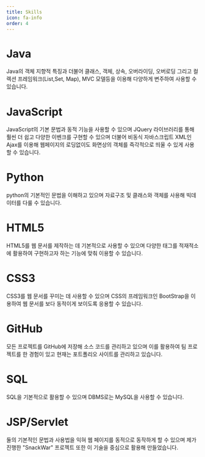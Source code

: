 ```yaml
---
title: Skills
icon: fa-info
order: 4
---
```


# Java
 Java의 객체 지향적 특징과 더불어 클래스, 객체, 상속, 오버라이딩, 오버로딩 그리고 컬렉션 프레임워크(List,Set, Map), MVC 모델등을 이용해 다양하게 변주하여 사용할 수 있습니다.

# JavaScript
 JavaScript의 기본 문법과 동적 기능을 사용할 수 있으며 JQuery 라이브러리를 통해 훨씬 더 쉽고 다양한 이벤크를 구현할 수 있으며 더불어 비동식 자바스크립트 XML인 Ajax를 이용해 웹페이지의 로딩없이도 화면상의 객체를 즉각적으로 띄울 수 있게 사용할 수 있습니다.

# Python
 python의 기본적인 문법을 이해하고 있으며 자료구조 및 클래스와 객체를 사용해 빅데이터를 다룰 수 있습니다.

# HTML5
 HTML5를 웹 문서를 제작하는 데 기본적으로 사용할 수 있으며 다양한 태그를 적재적소에 활용하여 구현하고자 하는 기능에 맞춰 이용할 수 있습니다.

# CSS3
 CSS3를 웹 문서를 꾸미는 데 사용할 수 있으며 CSS의 프레임워크인 BootStrap을 이용하여 웹 문서를 보다 동적이게 보이도록 응용할 수 있습니다.

# GitHub
 모든 프로젝트를 GitHub에 저장해 소스 코드를 관리하고 있으며 이를 활용하여 팀 프로젝트를 한 경험이 있고 현재는 포트폴리오 사이트를 관리하고 있습니다.

# SQL
 SQL을 기본적으로 활용할 수 있으며 DBMS로는 MySQL을 사용할 수 있습니다.

# JSP/Servlet
 둘의 기본적인 문법과 사용법을 익혀 웹 페이지를 동적으로 동작하게 할 수 있으며 제가 진행한 "SnackWar" 프로젝트 또한 이 기술을 중심으로 활용해 만들었습니다.


